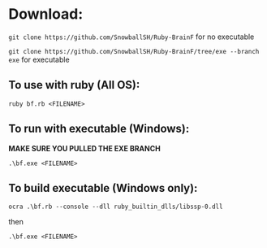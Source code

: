 # Download:

`git clone https://github.com/SnowballSH/Ruby-BrainF` for no executable

`git clone https://github.com/SnowballSH/Ruby-BrainF/tree/exe --branch exe` for executable

## To use with ruby (All OS):

`ruby bf.rb <FILENAME>`

## To run with executable (Windows):

**MAKE SURE YOU PULLED THE EXE BRANCH**

`.\bf.exe <FILENAME>`

## To build executable (Windows only):

`ocra .\bf.rb --console --dll ruby_builtin_dlls/libssp-0.dll`

then

`.\bf.exe <FILENAME>`
